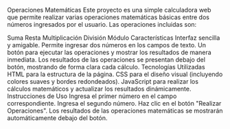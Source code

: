 Operaciones Matemáticas
Este proyecto es una simple calculadora web que permite realizar varias operaciones matemáticas básicas entre dos números ingresados por el usuario. Las operaciones incluidas son:

Suma
Resta
Multiplicación
División
Módulo
Características
Interfaz sencilla y amigable.
Permite ingresar dos números en los campos de texto.
Un botón para ejecutar las operaciones y mostrar los resultados de manera inmediata.
Los resultados de las operaciones se presentan debajo del botón, mostrando de forma clara cada cálculo.
Tecnologías Utilizadas
HTML para la estructura de la página.
CSS para el diseño visual (incluyendo colores suaves y bordes redondeados).
JavaScript para realizar los cálculos matemáticos y actualizar los resultados dinámicamente.
Instrucciones de Uso
Ingresa el primer número en el campo correspondiente.
Ingresa el segundo número.
Haz clic en el botón "Realizar Operaciones".
Los resultados de las operaciones matemáticas se mostrarán automáticamente debajo del botón.
